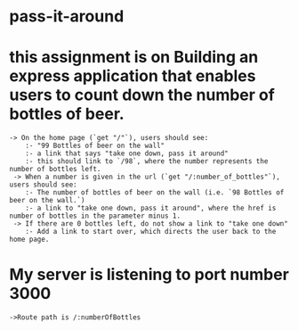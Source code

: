 # pass-it-around

# this assignment is on Building an express application that enables users to count down the number of bottles of beer.
    -> On the home page (`get "/"`), users should see:
        :- "99 Bottles of beer on the wall"
        :- a link that says "take one down, pass it around"
        :- this should link to `/98`, where the number represents the number of bottles left.
     -> When a number is given in the url (`get "/:number_of_bottles"`), users should see:
        :- The number of bottles of beer on the wall (i.e. `98 Bottles of beer on the wall.`)
        :- a link to "take one down, pass it around", where the href is number of bottles in the parameter minus 1.
     -> If there are 0 bottles left, do not show a link to "take one down"
        :- Add a link to start over, which directs the user back to the home page.
# My server is listening to port number 3000 
    ->Route path is /:numberOfBottles